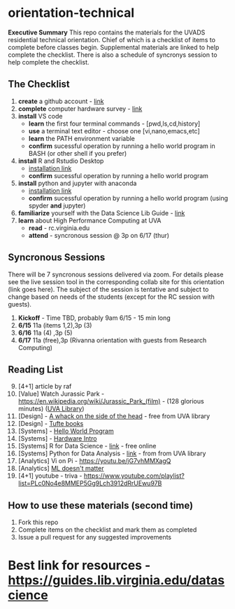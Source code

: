 # orientation-technical
**Executive Summary** This repo contains the materials for the UVADS residential technical orientation. Chief of which is a checklist of items to complete before classes begin. Supplemental materials are linked to help complete the checklist. There is also a schedule of syncronys session to help complete the checklist.

## The Checklist
1. **create** a github account - [link](https://github.com/join)
3. **complete** computer hardware survey - [link](https://forms.gle/5YAgx272e2nzYMZ36)
6. **install** VS code
    * **learn** the first four terminal commands - [pwd,ls,cd,history]
    * **use** a terminal text editor - choose one [vi,nano,emacs,etc]
    * **learn** the PATH environment variable
    * **confirm** sucessful operation by running a hello world program in BASH (or other shell if you prefer)
8. **install** R and Rstudio Desktop
    * [installation link](https://rstudio.com/products/rstudio/download/#download)
    * **confirm** sucessful operation by running a hello world program
10. **install** python and jupyter with anaconda
    * [installation link](https://docs.anaconda.com/anaconda/install/index.html)
    * **confirm** sucessful operation by running a hello world program (using spyder **and** jupyter)
13. **familiarize** yourself with the Data Science Lib Guide - [link](https://guides.lib.virginia.edu/datascience)
14. **learn** about High Performance Computing at UVA
    * **read** - rc.virginia.edu
    * **attend** - syncronous session @ 3p on 6/17 (thur)

## Syncronous Sessions
There will be 7 syncronous sessions delivered via zoom. For details please see the live session tool in the corresponding collab site for this orientation (link goes here). The subject of the session is tentative and subject to change based on needs of the students (except for the RC session with guests).

1. **Kickoff** - Time TBD, probably 9am 6/15 - 15 min long
2. **6/15** 11a (items 1,2),3p (3)
3. **6/16** 11a (4) ,3p (5)
4. **6/17** 11a (free),3p (Rivanna orientation with guests from Research Computing)

## Reading List
9. [4+1] article by raf
4. [Value] Watch Jurassic Park - https://en.wikipedia.org/wiki/Jurassic_Park_(film) - (128 glorious minutes) ([UVA Library](https://search.lib.virginia.edu/sources/uva_library/items/swank_0013371))
9. [Design] - [A whack on the side of the head](https://www.amazon.com/Whack-Side-Head-More-Creative/dp/0446404667) - free from UVA library
1. [Design] - [Tufte books](https://www.edwardtufte.com/tufte/)
7. [Systems] - [Hello World Program](https://en.wikipedia.org/wiki/%22Hello,_World!%22_program)
2. [Systems] - [Hardware Intro](https://www.youtube.com/playlist?list=PLc0No4e8MMEPztUFVdtazgWi7L7pWakfO)
1. [Systems] R for Data Science - [link](https://learning.oreilly.com/library/view/r-for-data/9781491910382/?ar) - free online
2. [Systems] Python for Data Analysis - [link](https://wesmckinney.com/pages/book.html) - from from UVA library
8. [Analytics] Vi on Pi - https://youtu.be/jG7vhMMXagQ
5. [Analytics] [ML doesn't matter](https://towardsdatascience.com/why-aspiring-data-scientists-should-not-make-a-big-deal-of-machine-learning-218a66b18467)
8. [4+1] youtube - triva - https://www.youtube.com/playlist?list=PLc0No4e8MMEP5Gg9Lch3912dRrUEwu97B

## How to use these materials (second time)
1. Fork this repo
2. Complete items on the checklist and mark them as completed
3. Issue a pull request for any suggested improvements

# Best link for resources - https://guides.lib.virginia.edu/datascience
